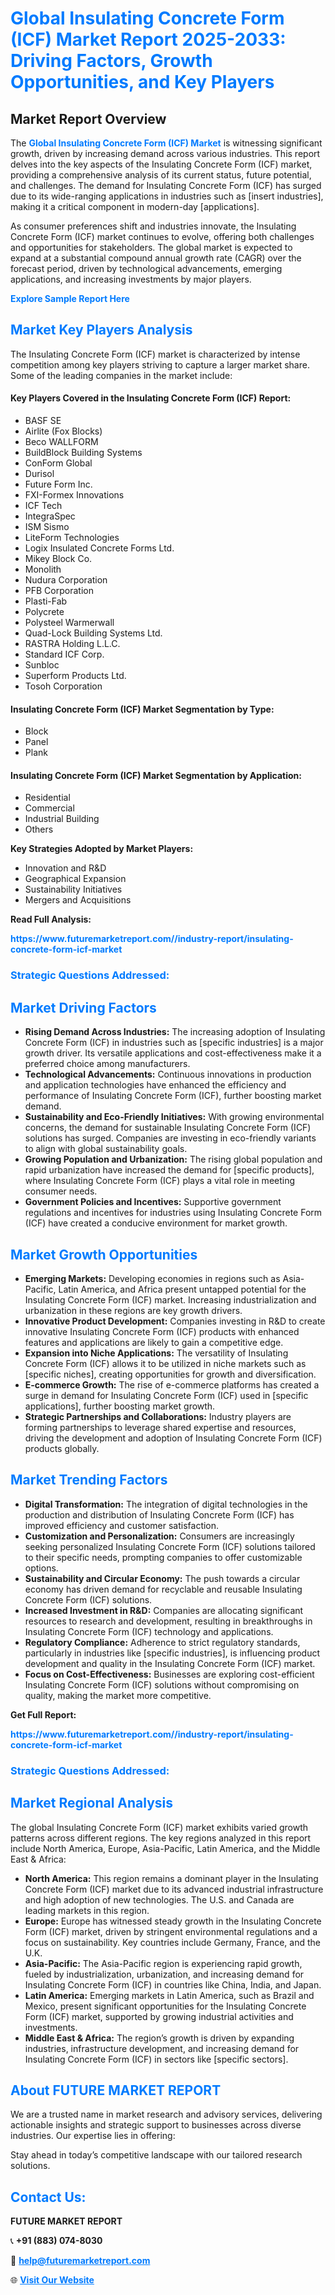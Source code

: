 <h1 style="color: #007BFF;">Global Insulating Concrete Form (ICF) Market Report 2025-2033: Driving Factors, Growth Opportunities, and Key Players</h1>

<section id="overview">
<h2>Market Report Overview</h2>
<p>The <a href="https://www.futuremarketreport.com//industry-report/insulating-concrete-form-icf-market" style="color: #007BFF; text-decoration: none;"><strong>Global Insulating Concrete Form (ICF) Market</strong></a> is witnessing significant growth, driven by increasing demand across various industries. This report delves into the key aspects of the Insulating Concrete Form (ICF) market, providing a comprehensive analysis of its current status, future potential, and challenges. The demand for Insulating Concrete Form (ICF) has surged due to its wide-ranging applications in industries such as [insert industries], making it a critical component in modern-day [applications].</p>
<p>As consumer preferences shift and industries innovate, the Insulating Concrete Form (ICF) market continues to evolve, offering both challenges and opportunities for stakeholders. The global market is expected to expand at a substantial compound annual growth rate (CAGR) over the forecast period, driven by technological advancements, emerging applications, and increasing investments by major players.</p>
</section>

<section id="overview">
<p><a href="https://www.futuremarketreport.com//request-sample/reportId=57528" style="color: #007BFF; text-decoration: none;"><strong>Explore Sample Report Here</strong></a></p>
</section>

<section id="key-players">
<h2 style="color: #007BFF;">Market Key Players Analysis</h2>
<p>The Insulating Concrete Form (ICF) market is characterized by intense competition among key players striving to capture a larger market share. Some of the leading companies in the market include:</p>
<h4>Key Players Covered in the Insulating Concrete Form (ICF) Report:</h4>
<ul><li>BASF SE</li><li>Airlite (Fox Blocks)</li><li>Beco WALLFORM</li><li>BuildBlock Building Systems</li><li>ConForm Global</li><li>Durisol</li><li>Future Form Inc.</li><li>FXI-Formex Innovations</li><li>ICF Tech</li><li>IntegraSpec</li><li>ISM Sismo</li><li>LiteForm Technologies</li><li>Logix Insulated Concrete Forms Ltd.</li><li>Mikey Block Co.</li><li>Monolith</li><li>Nudura Corporation</li><li>PFB Corporation</li><li>Plasti-Fab</li><li>Polycrete</li><li>Polysteel Warmerwall</li><li>Quad-Lock Building Systems Ltd.</li><li>RASTRA Holding L.L.C.</li><li>Standard ICF Corp.</li><li>Sunbloc</li><li>Superform Products Ltd.</li><li>Tosoh Corporation</li></ul>
<h4>Insulating Concrete Form (ICF) Market Segmentation by Type:</h4>
<ul><li>Block</li><li>Panel</li><li>Plank</li></ul>

<h4>Insulating Concrete Form (ICF) Market Segmentation by Application:</h4>
<ul><li>Residential</li><li>Commercial</li><li>Industrial Building</li><li>Others</li></ul>
<p><strong>Key Strategies Adopted by Market Players:</strong></p>
<ul>
<li>Innovation and R&D</li>
<li>Geographical Expansion</li>
<li>Sustainability Initiatives</li>
<li>Mergers and Acquisitions</li>
</ul>
</section>

<section>
<p><strong>Read Full Analysis: </strong></p><a href="https://www.futuremarketreport.com//industry-report/insulating-concrete-form-icf-market" style="color: #007BFF; text-decoration: none;"><strong>https://www.futuremarketreport.com//industry-report/insulating-concrete-form-icf-market</strong></a>
<h3 style="color: #007BFF;">Strategic Questions Addressed:</h3>
</section>

<section id="driving-factors">
<h2 style="color: #007BFF;">Market Driving Factors</h2>
<ul>
<li><strong>Rising Demand Across Industries:</strong> The increasing adoption of Insulating Concrete Form (ICF) in industries such as [specific industries] is a major growth driver. Its versatile applications and cost-effectiveness make it a preferred choice among manufacturers.</li>
<li><strong>Technological Advancements:</strong> Continuous innovations in production and application technologies have enhanced the efficiency and performance of Insulating Concrete Form (ICF), further boosting market demand.</li>
<li><strong>Sustainability and Eco-Friendly Initiatives:</strong> With growing environmental concerns, the demand for sustainable Insulating Concrete Form (ICF) solutions has surged. Companies are investing in eco-friendly variants to align with global sustainability goals.</li>
<li><strong>Growing Population and Urbanization:</strong> The rising global population and rapid urbanization have increased the demand for [specific products], where Insulating Concrete Form (ICF) plays a vital role in meeting consumer needs.</li>
<li><strong>Government Policies and Incentives:</strong> Supportive government regulations and incentives for industries using Insulating Concrete Form (ICF) have created a conducive environment for market growth.</li>
</ul>
</section>

<section id="growth-opportunities">
<h2 style="color: #007BFF;">Market Growth Opportunities</h2>
<ul>
<li><strong>Emerging Markets:</strong> Developing economies in regions such as Asia-Pacific, Latin America, and Africa present untapped potential for the Insulating Concrete Form (ICF) market. Increasing industrialization and urbanization in these regions are key growth drivers.</li>
<li><strong>Innovative Product Development:</strong> Companies investing in R&D to create innovative Insulating Concrete Form (ICF) products with enhanced features and applications are likely to gain a competitive edge.</li>
<li><strong>Expansion into Niche Applications:</strong> The versatility of Insulating Concrete Form (ICF) allows it to be utilized in niche markets such as [specific niches], creating opportunities for growth and diversification.</li>
<li><strong>E-commerce Growth:</strong> The rise of e-commerce platforms has created a surge in demand for Insulating Concrete Form (ICF) used in [specific applications], further boosting market growth.</li>
<li><strong>Strategic Partnerships and Collaborations:</strong> Industry players are forming partnerships to leverage shared expertise and resources, driving the development and adoption of Insulating Concrete Form (ICF) products globally.</li>
</ul>
</section>

<section id="trending-factors">
<h2 style="color: #007BFF;">Market Trending Factors</h2>
<ul>
<li><strong>Digital Transformation:</strong> The integration of digital technologies in the production and distribution of Insulating Concrete Form (ICF) has improved efficiency and customer satisfaction.</li>
<li><strong>Customization and Personalization:</strong> Consumers are increasingly seeking personalized Insulating Concrete Form (ICF) solutions tailored to their specific needs, prompting companies to offer customizable options.</li>
<li><strong>Sustainability and Circular Economy:</strong> The push towards a circular economy has driven demand for recyclable and reusable Insulating Concrete Form (ICF) solutions.</li>
<li><strong>Increased Investment in R&D:</strong> Companies are allocating significant resources to research and development, resulting in breakthroughs in Insulating Concrete Form (ICF) technology and applications.</li>
<li><strong>Regulatory Compliance:</strong> Adherence to strict regulatory standards, particularly in industries like [specific industries], is influencing product development and quality in the Insulating Concrete Form (ICF) market.</li>
<li><strong>Focus on Cost-Effectiveness:</strong> Businesses are exploring cost-efficient Insulating Concrete Form (ICF) solutions without compromising on quality, making the market more competitive.</li>
</ul>
</section>

<section>
<p><strong>Get Full Report: </strong></p><a href="https://www.futuremarketreport.com//industry-report/insulating-concrete-form-icf-market" style="color: #007BFF; text-decoration: none;"><strong>https://www.futuremarketreport.com//industry-report/insulating-concrete-form-icf-market</strong></a>
<h3 style="color: #007BFF;">Strategic Questions Addressed:</h3>
</section>


<section id="regional-analysis">
<h2 style="color: #007BFF;">Market Regional Analysis</h2>
<p>The global Insulating Concrete Form (ICF) market exhibits varied growth patterns across different regions. The key regions analyzed in this report include North America, Europe, Asia-Pacific, Latin America, and the Middle East & Africa:</p>
<ul>
<li><strong>North America:</strong> This region remains a dominant player in the Insulating Concrete Form (ICF) market due to its advanced industrial infrastructure and high adoption of new technologies. The U.S. and Canada are leading markets in this region.</li>
<li><strong>Europe:</strong> Europe has witnessed steady growth in the Insulating Concrete Form (ICF) market, driven by stringent environmental regulations and a focus on sustainability. Key countries include Germany, France, and the U.K.</li>
<li><strong>Asia-Pacific:</strong> The Asia-Pacific region is experiencing rapid growth, fueled by industrialization, urbanization, and increasing demand for Insulating Concrete Form (ICF) in countries like China, India, and Japan.</li>
<li><strong>Latin America:</strong> Emerging markets in Latin America, such as Brazil and Mexico, present significant opportunities for the Insulating Concrete Form (ICF) market, supported by growing industrial activities and investments.</li>
<li><strong>Middle East & Africa:</strong> The region’s growth is driven by expanding industries, infrastructure development, and increasing demand for Insulating Concrete Form (ICF) in sectors like [specific sectors].</li>
</ul>
</section>

<footer>
<h2 style="color: #007BFF;">About FUTURE MARKET REPORT</h2>
<p>We are a trusted name in market research and advisory services, delivering actionable insights and strategic support to businesses across diverse industries. Our expertise lies in offering:</p>

<p>Stay ahead in today’s competitive landscape with our tailored research solutions.</p>

<h2 style="color: #007BFF;">Contact Us:</h2>
<p><strong>FUTURE MARKET REPORT</strong></p>
<p>📞 <strong>+91 (883) 074-8030</strong></p>
<p>📧 <strong><a href="mailto:help@futuremarketreport.com" style="color: #007BFF;">help@futuremarketreport.com</a></strong></p>
<p>🌐 <strong><a href="https://www.futuremarketreport.com/" style="color: #007BFF;">Visit Our Website</a></strong></p>
</footer>